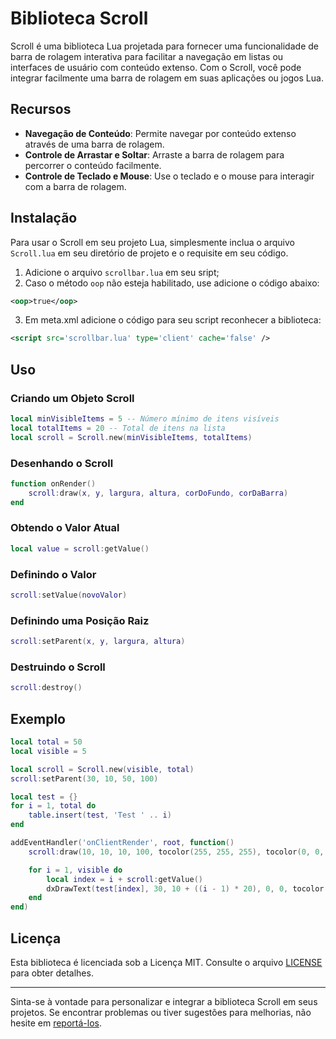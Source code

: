 # Biblioteca Scroll

Scroll é uma biblioteca Lua projetada para fornecer uma funcionalidade de barra de rolagem interativa para facilitar a navegação em listas ou interfaces de usuário com conteúdo extenso. Com o Scroll, você pode integrar facilmente uma barra de rolagem em suas aplicações ou jogos Lua.

## Recursos

- **Navegação de Conteúdo**: Permite navegar por conteúdo extenso através de uma barra de rolagem.
- **Controle de Arrastar e Soltar**: Arraste a barra de rolagem para percorrer o conteúdo facilmente.
- **Controle de Teclado e Mouse**: Use o teclado e o mouse para interagir com a barra de rolagem.

## Instalação

Para usar o Scroll em seu projeto Lua, simplesmente inclua o arquivo `Scroll.lua` em seu diretório de projeto e o requisite em seu código.

1. Adicione o arquivo `scrollbar.lua` em seu sript;
2. Caso o método `oop` não esteja habilitado, use adicione o código abaixo:
```xml
<oop>true</oop>
```
3. Em meta.xml adicione o código para seu script reconhecer a biblioteca:
```xml
<script src='scrollbar.lua' type='client' cache='false' />
```

## Uso

### Criando um Objeto Scroll

```lua
local minVisibleItems = 5 -- Número mínimo de itens visíveis
local totalItems = 20 -- Total de itens na lista
local scroll = Scroll.new(minVisibleItems, totalItems)
```

### Desenhando o Scroll

```lua
function onRender()
    scroll:draw(x, y, largura, altura, corDoFundo, corDaBarra)
end
```

### Obtendo o Valor Atual

```lua
local value = scroll:getValue()
```

### Definindo o Valor

```lua
scroll:setValue(novoValor)
```

### Definindo uma Posição Raiz

```lua
scroll:setParent(x, y, largura, altura)
```

### Destruindo o Scroll

```lua
scroll:destroy()
```

## Exemplo

```lua
local total = 50
local visible = 5

local scroll = Scroll.new(visible, total)
scroll:setParent(30, 10, 50, 100)

local test = {}
for i = 1, total do
    table.insert(test, 'Test ' .. i)
end

addEventHandler('onClientRender', root, function()
    scroll:draw(10, 10, 10, 100, tocolor(255, 255, 255), tocolor(0, 0, 0))

    for i = 1, visible do
        local index = i + scroll:getValue()
        dxDrawText(test[index], 30, 10 + ((i - 1) * 20), 0, 0, tocolor(255, 255, 255))
    end
end)
```

## Licença

Esta biblioteca é licenciada sob a Licença MIT. Consulte o arquivo [LICENSE](LICENSE) para obter detalhes.

---

Sinta-se à vontade para personalizar e integrar a biblioteca Scroll em seus projetos. Se encontrar problemas ou tiver sugestões para melhorias, não hesite em [reportá-los](https://github.com/yourusername/Scroll/issues).
